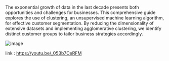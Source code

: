 The exponential growth of data in the last decade presents both opportunities and challenges for businesses. This comprehensive guide explores the use of clustering, an unsupervised machine learning algorithm, for effective customer segmentation. By reducing the dimensionality of extensive datasets and implementing agglomerative clustering, we identify distinct customer groups to tailor business strategies accordingly.

![image](https://github.com/user-attachments/assets/e37b23da-eecc-46f1-b282-60eed7981a09)

link : https://youtu.be/_053b7CeRFM
